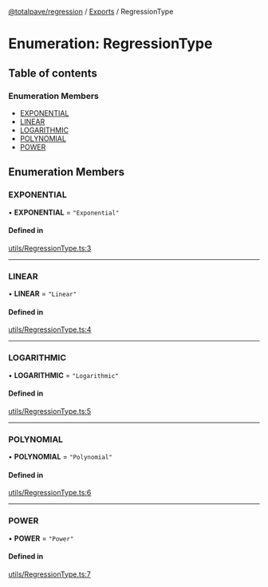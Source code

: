 [@totalpave/regression](../README.md) / [Exports](../modules.md) / RegressionType

# Enumeration: RegressionType

## Table of contents

### Enumeration Members

- [EXPONENTIAL](RegressionType.md#exponential)
- [LINEAR](RegressionType.md#linear)
- [LOGARITHMIC](RegressionType.md#logarithmic)
- [POLYNOMIAL](RegressionType.md#polynomial)
- [POWER](RegressionType.md#power)

## Enumeration Members

### EXPONENTIAL

• **EXPONENTIAL** = ``"Exponential"``

#### Defined in

[utils/RegressionType.ts:3](https://github.com/totalpave/regression-js/blob/5b33716/src/utils/RegressionType.ts#L3)

___

### LINEAR

• **LINEAR** = ``"Linear"``

#### Defined in

[utils/RegressionType.ts:4](https://github.com/totalpave/regression-js/blob/5b33716/src/utils/RegressionType.ts#L4)

___

### LOGARITHMIC

• **LOGARITHMIC** = ``"Logarithmic"``

#### Defined in

[utils/RegressionType.ts:5](https://github.com/totalpave/regression-js/blob/5b33716/src/utils/RegressionType.ts#L5)

___

### POLYNOMIAL

• **POLYNOMIAL** = ``"Polynomial"``

#### Defined in

[utils/RegressionType.ts:6](https://github.com/totalpave/regression-js/blob/5b33716/src/utils/RegressionType.ts#L6)

___

### POWER

• **POWER** = ``"Power"``

#### Defined in

[utils/RegressionType.ts:7](https://github.com/totalpave/regression-js/blob/5b33716/src/utils/RegressionType.ts#L7)
